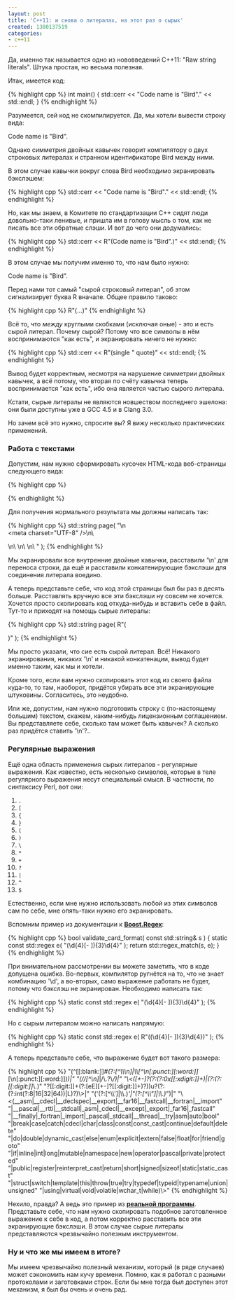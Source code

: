 ```yaml
---
layout: post
title: 'C++11: и снова о литералах, на этот раз о сырых'
created: 1380137519
categories:
- c++11
---
```

<!--break-->
Да, именно так называется одно из нововведений C++11: "Raw string literals". Штука простая, но весьма полезная.

Итак, имеется код:

{% highlight cpp %}
int main() {
    std::cerr << "Code name is "Bird"." << std::endl;
}
{% endhighlight %}

Разумеется, сей код не скомпилируется. Да, мы хотели вывести строку вида:

<bash>
Code name is "Bird".
</bash>

Однако симметрия двойных кавычек говорит компилятору о двух строковых литералах и странном идентификаторе Bird между ними.

В этом случае кавычки вокруг слова Bird необходимо экранировать бэкслэшем:

{% highlight cpp %}
    std::cerr << "Code name is \"Bird\"." << std::endl;
{% endhighlight %}

Но, как мы знаем, в Комитете по стандартизации C++ сидят люди довольно-таки ленивые, и пришла им в голову мысль о том, как не писать все эти обратные слэши. И вот до чего они додумались:

{% highlight cpp %}
    std::cerr << R"(Code name is "Bird".)" << std::endl;
{% endhighlight %}

В этом случае мы получим именно то, что нам было нужно:

<bash>
Code name is "Bird".
</bash>

Перед нами тот самый "сырой строковый литерал", об этом сигнализирует буква R вначале. Общее правило таково:

{% highlight cpp %}
R"(...)"
{% endhighlight %}

Всё то, что *между* круглыми скобками (исключая оные) - это и есть сырой литерал. Почему сырой? Потому что все символы в нём воспринимаются "как есть", и экранировать ничего не нужно:

{% highlight cpp %}
    std::cerr << R"(single " quote)" << std::endl;
{% endhighlight %}

Вывод будет корректным, несмотря на нарушение симметрии двойных кавычек, а всё потому, что вторая по счёту кавычка теперь воспринимается "как есть", ибо она является частью сырого литерала.

Кстати, сырые литералы не являются новшеством последнего эшелона: они были доступны уже в GCC 4.5 и в Clang 3.0.

Но зачем всё это нужно, спросите вы? Я вижу несколько практических применений.

<h3>Работа с текстами</h3>

Допустим, нам нужно сформировать кусочек HTML-кода веб-страницы следующего вида:

{% highlight cpp %}
<head>
<meta charset="UTF-8" />
<title>Source code formatter for Mac | StrictCode</title>
<link rel="pingback" href="http://strictcodeapp.com/xmlrpc.php" />
<script type="text/javascript">
document.documentElement.className = 'js';
</script>
</head>
{% endhighlight %}

Для получения нормального результата мы должны написать так:

{% highlight cpp %}
std::string page( "<head>\n\
<meta charset=\"UTF-8\" />\n\
<title>Source code formatter for Mac | StrictCode</title>\n\
<link rel=\"pingback\" href=\"http://strictcodeapp.com/xmlrpc.php\" />\n\
<script type=\"text/javascript\">\n\
document.documentElement.className = 'js';\n\
</script>\n\
</head>" );
{% endhighlight %}

Мы экранировали все внутренние двойные кавычки, расставили '\n' для переноса строки, да ещё и расставили конкатенирующие бэкслэши для соединения литерала воедино.

А теперь представьте себе, что код этой страницы был бы раз в десять больше. Расставлять вручную все эти бэкслэши ну совсем не хочется. Хочется просто скопировать код откуда-нибудь и вставить себе в файл. Тут-то и приходят на помощь сырые литералы:

{% highlight cpp %}
std::string page( R"(<head>
<meta charset="UTF-8" />
<title>Source code formatter for Mac | StrictCode</title>
<link rel="pingback" href="http://strictcodeapp.com/xmlrpc.php" />
<script type="text/javascript">
document.documentElement.className = 'js';
</script>
</head>)" );
{% endhighlight %}

Мы просто указали, что сие есть сырой литерал. Всё! Никакого экранирования, никаких '\n' и никакой конкатенации, вывод будет именно таким, как мы и хотели.

Кроме того, если вам нужно скопировать этот код из своего файла куда-то, то там, наоборот, придётся убирать все эти экранирующие штуковины. Согласитесь, это неудобно.

Или же, допустим, нам нужно подготовить строку с (по-настоящему большим) текстом, скажем, каким-нибудь лицензионным соглашением. Вы представляете себе, сколько там может быть кавычек? А сколько раз придётся ставить '\n'?..

<h3>Регулярные выражения</h3>

Ещё одна область применения сырых литералов - регулярные выражения. Как известно, есть несколько символов, которые в теле регулярного выражения несут специальный смысл. В частности, по синтаксису Perl, вот они:

<ol>
  <li><code>.</code></li>
  <li><code>[</code></li>
  <li><code>{</code></li>
  <li><code>}</code></li>
  <li><code>(</code></li>
  <li><code>)</code></li>
  <li><code>\</code></li>
  <li><code>*</code></li>
  <li><code>+</code></li>
  <li><code>?</code></li>
  <li><code>|</code></li>
  <li><code>^</code></li>
  <li><code>$</code></li>
</ol>

Естественно, если мне нужно использовать любой из этих символов сам по себе, мне опять-таки нужно его экранировать.

Вспомним пример из документации к **<a href="http://www.boost.org/doc/libs/1_54_0/libs/regex/doc/html/boost_regex/introduction_and_overview.html">Boost.Regex</a>**:

{% highlight cpp %}
bool validate_card_format( const std::string& s ) {
   static const std::regex e( "(\d{4}[- ]){3}\d{4}" );
   return std::regex_match(s, e);
}
{% endhighlight %}

При внимательном рассмотрении вы можете заметить, что в коде допущена ошибка. Во-первых, компилятор ругнётся на то, что не знает комбинацию '\d', а во-вторых, само выражение работать не будет, потому что бэкслэш не экранирован. Необходимо написать так:

{% highlight cpp %}
   static const std::regex e( "(\\d{4}[- ]){3}\\d{4}" );
{% endhighlight %}

Но с сырым литералом можно написать напрямую:

{% highlight cpp %}
    static const std::regex e( R"((\d{4}[- ]){3}\d{4})" );
{% endhighlight %}

А теперь представьте себе, что выражение будет вот такого размера:

{% highlight cpp %}
"(^[[:blank:]]*#(?:[^\\\\\\n]|\\\\[^\\n[:punct:][:word:]]*[\\n[:punct:][:word:]])*)|"
"(//[^\\n]*|/\\*.*?\\*/)|"
"\\<([+-]?(?:(?:0x[[:xdigit:]]+)|(?:(?:[[:digit:]]*\\.)"
"?[[:digit:]]+(?:[eE][+-]?[[:digit:]]+)?))u?(?:(?:int(?:8|16|32|64))|L)?)\\>|"
"('(?:[^\\\\']|\\\\.)*'|\"(?:[^\\\\\"]|\\\\.)*\")|"
"\\<(__asm|__cdecl|__declspec|__export|__far16|__fastcall|__fortran|__import"
"|__pascal|__rtti|__stdcall|_asm|_cdecl|__except|_export|_far16|_fastcall"
"|__finally|_fortran|_import|_pascal|_stdcall|__thread|__try|asm|auto|bool"
"|break|case|catch|cdecl|char|class|const|const_cast|continue|default|delete"
"|do|double|dynamic_cast|else|enum|explicit|extern|false|float|for|friend|goto"
"|if|inline|int|long|mutable|namespace|new|operator|pascal|private|protected"
"|public|register|reinterpret_cast|return|short|signed|sizeof|static|static_cast"
"|struct|switch|template|this|throw|true|try|typedef|typeid|typename|union|unsigned"
"|using|virtual|void|volatile|wchar_t|while)\\>"
{% endhighlight %}

Нехило, правда? А ведь это пример из **<a href="http://www.open-std.org/jtc1/sc22/wg21/docs/papers/2007/n2146.html#Motivating">реальной программы</a>**. Представьте себе, что нам нужно скопировать подобное заготовленное выражение к себе в код, а потом корректно расставить все эти экранирующие бэкслэши. В этом случае сырые литералы представляются чрезвычайно полезным инструментом.

<h3>Ну и что же мы имеем в итоге?</h3>

Мы имеем чрезвычайно полезный механизм, который (в ряде случаев) может сэкономить нам кучу времени. Помню, как я работал с разными протоколами и заготовками строк. Если бы мне тогда был доступен этот механизм, я был бы очень и очень рад.
